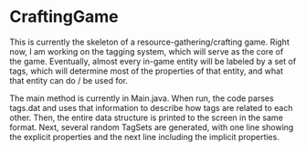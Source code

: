 # CraftingGame

This is currently the skeleton of a resource-gathering/crafting game.  Right now, I am working on the tagging system, which will serve as the core of the game.  Eventually, almost every in-game entity will be labeled by a set of tags, which will determine most of the properties of that entity, and what that entity can do / be used for.

The main method is currently in Main.java.  When run, the code parses tags.dat and uses that information to describe how tags are related to each other. Then, the entire data structure is printed to the screen in the same format.  Next, several random TagSets are generated, with one line showing the explicit properties and the next line including the implicit properties.

